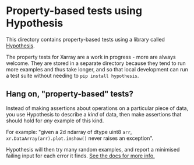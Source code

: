 # Property-based tests using Hypothesis

This directory contains property-based tests using a library
called [Hypothesis](https://github.com/HypothesisWorks/hypothesis-python).

The property tests for Xarray are a work in progress - more are always welcome.
They are stored in a separate directory because they tend to run more examples
and thus take longer, and so that local development can run a test suite
without needing to `pip install hypothesis`.

## Hang on, "property-based" tests?

Instead of making assertions about operations on a particular piece of
data, you use Hypothesis to describe a *kind* of data, then make assertions
that should hold for *any* example of this kind.

For example: "given a 2d ndarray of dtype uint8 `arr`,
`xr.DataArray(arr).plot.imshow()` never raises an exception".

Hypothesis will then try many random examples, and report a minimised
failing input for each error it finds.
[See the docs for more info.](https://hypothesis.readthedocs.io/en/master/)
